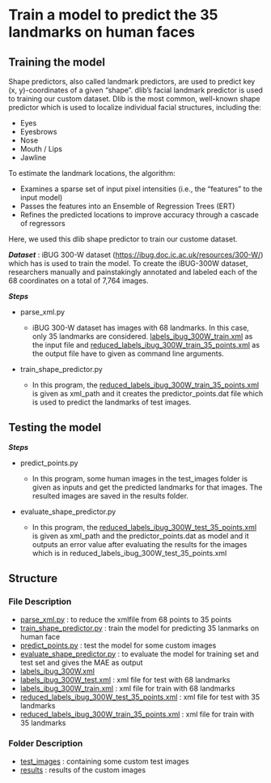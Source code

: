 
Train a model to predict the 35 landmarks on human faces<a name="TOP"></a>
===================

## Training the model ##

  Shape predictors, also called landmark predictors, are used to predict key (x, y)-coordinates of a given “shape”. dlib’s facial landmark predictor is used to training our custom dataset. Dlib is the most common, well-known shape predictor which is used to localize individual facial structures, including the:

  * Eyes
  * Eyesbrows
  * Nose
  * Mouth / Lips
  * Jawline

  To estimate the landmark locations, the algorithm:

  * Examines a sparse set of input pixel intensities (i.e., the “features” to the input model)
  * Passes the features into an Ensemble of Regression Trees (ERT)
  * Refines the predicted locations to improve accuracy through a cascade of regressors
  
  Here, we used this dlib shape predictor to train our custome dataset.
  
  
___Dataset___
  : iBUG 300-W dataset (https://ibug.doc.ic.ac.uk/resources/300-W/) which has is used to train the model. To create the iBUG-300W dataset, researchers manually and painstakingly annotated and labeled each of the 68 coordinates on a total of 7,764 images.
 
___Steps___

  * parse_xml.py
    * iBUG 300-W dataset has images with 68 landmarks. In this case, only 35 landmarks are considered. [labels_ibug_300W_train.xml](https://github.com/PrasadM96/Doppelganger-Cartoon-CO425/blob/main/custom-dlib-lanmarks-predictor-human-faces/labels_ibug_300W_train.xml) as the input file and [reduced_labels_ibug_300W_train_35_points.xml](https://github.com/PrasadM96/Doppelganger-Cartoon-CO425/blob/main/custom-dlib-lanmarks-predictor-human-faces/reduced_labels_ibug_300W_train_35_points.xml) as the output file have to given as command line arguments.
    
  * train_shape_predictor.py
    * In this program, the [reduced_labels_ibug_300W_train_35_points.xml](https://github.com/PrasadM96/Doppelganger-Cartoon-CO425/blob/main/custom-dlib-lanmarks-predictor-human-faces/reduced_labels_ibug_300W_train_35_points.xml) is given as xml_path and it creates the predictor_points.dat file which is used to predict the landmarks of test images.
   
   ## Testing the model ##
   
   
___Steps___

  * predict_points.py
    * In this program, some human images in the test_images folder is given as inputs and get the predicted landmarks for that images. The resulted images are saved in the results folder.
    
  * evaluate_shape_predictor.py
    * In this program, the [reduced_labels_ibug_300W_test_35_points.xml](https://github.com/PrasadM96/Doppelganger-Cartoon-CO425/blob/main/custom-dlib-lanmarks-predictor-human-faces/reduced_labels_ibug_300W_test_35_points.xml) is given as xml_path and the predictor_points.dat as model and it outputs an error value after evaluating the results for the images which is in reduced_labels_ibug_300W_test_35_points.xml
    
 ## Structure ##

### File Description ###

  * [parse_xml.py](https://github.com/PrasadM96/Doppelganger-Cartoon-CO425/blob/main/custom-dlib-lanmarks-predictor-human-faces/parse_xml.py) : to reduce the xmlfile from 68 points to 35 points
  * [train_shape_predictor.py](https://github.com/PrasadM96/Doppelganger-Cartoon-CO425/blob/main/custom-dlib-lanmarks-predictor-human-faces/train_shape_predictor.py) : train the model for predicting 35 lanmarks on human face
  * [predict_points.py](https://github.com/PrasadM96/Doppelganger-Cartoon-CO425/blob/main/custom-dlib-lanmarks-predictor-human-faces/predict_points.py) : test the model for some custom images
  * [evaluate_shape_predictor.py](https://github.com/PrasadM96/Doppelganger-Cartoon-CO425/blob/main/custom-dlib-lanmarks-predictor-human-faces/evaluate_shape_predictor.py) :  to evaluate the model for training set and test set and gives the MAE as output
  * [labels_ibug_300W.xml](https://github.com/PrasadM96/Doppelganger-Cartoon-CO425/blob/main/custom-dlib-lanmarks-predictor-human-faces/labels_ibug_300W.xml)
  * [labels_ibug_300W_test.xml](https://github.com/PrasadM96/Doppelganger-Cartoon-CO425/blob/main/custom-dlib-lanmarks-predictor-human-faces/labels_ibug_300W_test.xml) : xml file for test with 68 landmarks
  * [labels_ibug_300W_train.xml](https://github.com/PrasadM96/Doppelganger-Cartoon-CO425/blob/main/custom-dlib-lanmarks-predictor-human-faces/labels_ibug_300W_train.xml) : xml file for train with 68 landmarks
  * [reduced_labels_ibug_300W_test_35_points.xml](https://github.com/PrasadM96/Doppelganger-Cartoon-CO425/blob/main/custom-dlib-lanmarks-predictor-human-faces/reduced_labels_ibug_300W_test_35_points.xml) : xml file for test with 35 landmarks
  * [reduced_labels_ibug_300W_train_35_points.xml](https://github.com/PrasadM96/Doppelganger-Cartoon-CO425/blob/main/custom-dlib-lanmarks-predictor-human-faces/reduced_labels_ibug_300W_train_35_points.xml) : xml file for train with 35 landmarks
  

### Folder Description ###

  * [test_images](https://github.com/PrasadM96/Doppelganger-Cartoon-CO425/tree/main/custom-dlib-lanmarks-predictor-human-faces/test_images) : containing some custom test images
  * [results](https://github.com/PrasadM96/Doppelganger-Cartoon-CO425/tree/main/custom-dlib-lanmarks-predictor-human-faces/results) : results of the custom images




  


